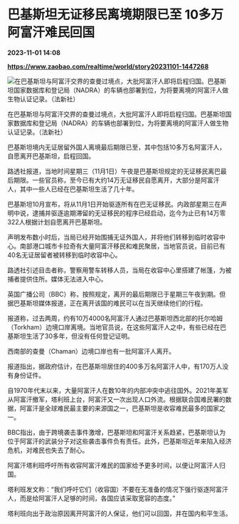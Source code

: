 # 巴基斯坦无证移民离境期限已至 10多万阿富汗难民回国

**2023-11-01 14:08**

**https://www.zaobao.com/realtime/world/story20231101-1447268**

![在巴基斯坦与阿富汗交界的查曼过境点，大批阿富汗人即将启程归国。巴基斯坦国家数据库和登记局（NADRA）的车辆也部署到位，为将要离境的阿富汗人做生物认证记录。（法新社）](https://static.zaobao.com/s3fs-public/styles/article_large_full/public/articles/2023/11/01/PAKISTAN-AFGHANISTAN-DEPORTATIONS-122719_0.jpg?itok=hZQJVQIA "在巴基斯坦与阿富汗交界的查曼过境点，大批阿富汗人即将启程归国。巴基斯坦国家数据库和登记局（NADRA）的车辆也部署到位，为将要离境的阿富汗人做生物认证记录。（法新社）")

在巴基斯坦与阿富汗交界的查曼过境点，大批阿富汗人即将启程归国。巴基斯坦国家数据库和登记局（NADRA）的车辆也部署到位，为将要离境的阿富汗人做生物认证记录。（法新社）

巴基斯坦境内无证居留外国人离境最后期限已至，其中包括10多万名阿富汗人，自愿离开巴基斯坦，启程回国。

路透社报道，当地时间星期三（11月1日）午夜是巴基斯坦规定的无证移民离巴最后期限。一些官员称，至今已有大约14万无证移民自愿离开，大部分是阿富汗人，其中一些人已经在巴基斯坦生活了几十年。

巴基斯坦10月宣布，将从11月1日开始驱逐所有在巴无证移民。内政部星期三在声明中说，逮捕并驱逐逾期滞留的无证移民的程序已经启动，迄今为止已有14万零322人根据计划自愿离开巴基斯坦。

声明发布数小时后，当局已经开始围捕无证外国人，并将他们转移到临时收容中心。南部港口城市卡拉奇有大量阿富汗移民和难民聚居，当地官员说，目前已有40名无证居留者被转移到临时收容中心。

路透社引述目击者称，警察用警车转移人员，当局在收容中心里搭建了帐篷，为被捕者提供住所。媒体无法进入中心。

英国广播公司（BBC）称，按照规定，离开的最后期限已于星期三午夜到期。但据巴基斯坦媒体报道，正在离开该国的难民可以在当天继续他们的行程。

报道称，过去两周，约有10万4000名阿富汗人通过巴基斯坦西北部的托尔哈姆（Torkham）边境口岸离境。当地官员说，在这些阿富汗人之中，有些已经在巴基斯坦生活了30多年，但没有任何登记证明。

西南部的查曼（Chaman）边境口岸也有一批阿富汗人离开。

报道指出，据政府估计，在巴基斯坦居住的400多万名阿富汗人中，有170万人没有身份证件。

自1970年代末以来，大量阿富汗人在数10年的内部冲突中逃往国外。2021年美军从阿富汗撤军，塔利班上台，阿富汗又一次出现人口外流。根据联合国难民署的数据，阿富汗是全球难民最主要的来源国之一，巴基斯坦是收容难民最多的国家之一。

BBC指出，由于跨境袭击事件激增，巴基斯坦和阿富汗关系趋紧，巴基斯坦认为位于阿富汗的武装分子对这些袭击事件负有责任。此外，巴基斯坦近年来陷入经济危机，对难民也失去了耐心。

阿富汗塔利班呼吁所有收容阿富汗难民的国家给予更多时间，以便让阿富汗人归国。

塔利班发文称：“我们呼吁它们（收容国）不要在无准备的情况下强行驱逐阿富汗人，而是给阿富汗人足够的时间，各国应该采取宽容的态度。”

塔利班向出于政治原因离开阿富汗的人保证，他们可以回国，并在国内和平生活。